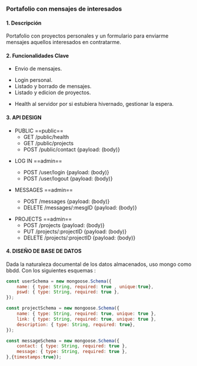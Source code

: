 ### Portafolio con mensajes de interesados

#### 1. Descripción

Portafolio con proyectos personales y un formulario para enviarme mensajes aquellos interesados en contratarme. 

#### 2. Funcionalidades Clave

- Envio de mensajes.
* Login personal.
* Listado y borrado de mensajes.
* Listado y edicion de proyectos.
+ Health al servidor por si estubiera hivernado, gestionar la espera.

#### 3. API DESIGN 

- PUBLIC ==public==
    - GET /public/health
    * GET /public/projects
    + POST /public/contact {payload: (body)}

* LOG IN ==admin==
    - POST /user/login {payload: (body)}
    + POST /user/logout {payload: (body)}

* MESSAGES ==admin==
    - POST /messages {payload: (body)}
    + DELETE /messages/:mesgID {payload: (body)}

+ PROJECTS ==admin==
    - POST /projects {payload: (body)}
    * PUT /projects/:projectID {payload: (body)}
    + DELETE /projects/:projectID {payload: (body)}
    

#### 4. DISEÑO DE BASE DE DATOS

Dada la naturaleza documental de los datos almacenados, uso mongo como bbdd.
Con los siguientes esquemas :

```javascript
const userSchema = new mongoose.Schema({
    name: { type: String, required: true , unique:true},
    pswd: { type: String, required: true },
});

const projectSchema = new mongoose.Schema({
    name: { type: String, required: true, unique: true },
    link: { type: String, required: true, unique: true },
    description: { type: String, required: true},
});

const messageSchema = new mongoose.Schema({
    contact: { type: String, required: true },
    message: { type: String, required: true },
},{timestamps:true});
```